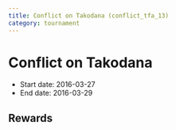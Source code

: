 ```yaml
---
title: Conflict on Takodana (conflict_tfa_13)
category: tournament
---
```

# Conflict on Takodana

  * Start date: 2016-03-27
  * End date: 2016-03-29

## Rewards

